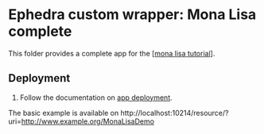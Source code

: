 # Ephedra custom wrapper: Mona Lisa complete

This folder provides a complete app for the [[mona lisa tutorial](../../tutorials/monalisa/monalisa.md)].

## Deployment

1. Follow the documentation on [app deployment](../../tutorials/deployment/deployment.md).

The basic example is available on http://localhost:10214/resource/?uri=http://www.example.org/MonaLisaDemo